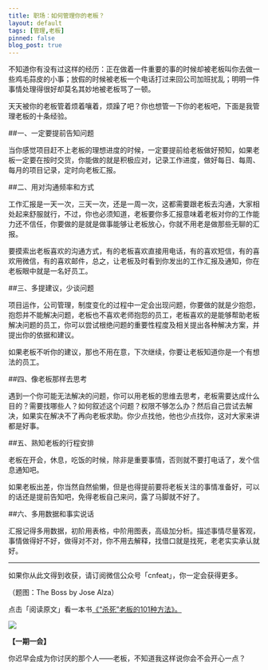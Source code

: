 ```yaml
---
title: 职场：如何管理你的老板？
layout: default
tags: [管理,老板]
pinned: false
blog_post: true
---
```


不知道你有没有过这样的经历：正在做着一件重要的事的时候却被老板叫你去做一些鸡毛蒜皮的小事；放假的时候被老板一个电话打过来回公司加班扰乱；明明一件事情处理得很好却莫名其妙地被老板骂了一顿。

天天被你的老板管着烦着嚷着，烦躁了吧？你也想管一下你的老板吧，下面是我管理老板的十条经验。

##一、一定要提前告知问题

当你感觉项目赶不上老板的理想进度的时候，一定要提前给老板做好预知，如果老板一定要在按时交货，你能做的就是积极应对，记录工作进度，做好每日、每周、每月的项目记录，定时向老板汇报。

##二、用对沟通频率和方式

工作汇报是一天一次，三天一次，还是一周一次，这都需要跟老板去沟通，大家相处起来舒服就行，不过，你也必须知道，老板要你多汇报意味着老板对你的工作能力还不信任，你要做的是就是做事能够让老板放心，你就不用老是做那些无聊的汇报。

要摸索出老板喜欢的沟通方式，有的老板喜欢直接用电话，有的喜欢短信，有的喜欢用微信，有的喜欢邮件，总之，让老板及时看到你发出的工作汇报及通知，你在老板眼中就是一名好员工。

##三、多提建议，少谈问题

项目运作，公司管理，制度变化的过程中一定会出现问题，你要做的就是少抱怨，抱怨并不能解决问题，老板也不喜欢老师抱怨的员工，老板喜欢的是能够帮助老板解决问题的员工，你可以尝试根绝问题的重要性程度及相关提出各种解决方案，并提出你的依据和建议。

如果老板不听你的建议，那也不用在意，下次继续，你要让老板知道你是一个有想法的员工。

##四、像老板那样去思考

遇到一个你可能无法解决的问题，你可以用老板的思维去思考，老板需要达成什么目的？需要找哪些人？如何叙述这个问题？权限不够怎么办？然后自己尝试去解决，如果实在解决不了再向老板求助。你少点找他，他也少点找你，这对大家来讲都是好事。

##五、熟知老板的行程安排

老板在开会，休息，吃饭的时候，除非是重要事情，否则就不要打电话了，发个信息通知吧。

如果老板出差，你当然自然偷懒，但是也得提前要将老板关注的事情准备好，可以的话还是提前告知吧，免得老板自己来问，露了马脚就不好了。

##六、多用数据和事实说话

汇报记得多用数据，初阶用表格，中阶用图表，高级加分析。描述事情尽量客观，事情做得好不好，做得对不对，你不用去解释，找借口就是找死，老老实实承认就好。

----

如果你从此文得到收获，请订阅微信公众号「cnfeat」，你一定会获得更多。

（题图：The Boss by Jose Alza）

点击「阅读原文」看一本书[《“杀死”老板的101种方法》。](http://book.douban.com/subject/3193338/)

![](http://cnfeat.qiniudn.com/signitrue-2014-09-28.jpg)

**【一期一会】**

你迟早会成为你讨厌的那个人——老板，不知道我这样说你会不会开心一点？

